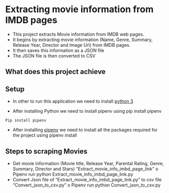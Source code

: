 # Extracting movie information from IMDB pages
- 	This project extracts Movie information from IMDB web pages.
-	It begins by extracting movie information (Name, Genre, Summary, Release Year, Director and Image Url) from IMDB pages.  
-	It then saves this information as a JSON file
-	The JSON file is then converted to CSV

## What does this project achieve
## Setup 
- In other to run this application we need to install [python 3](https://www.python.org/downloads/)

- After installing Python we need to install pipenv using pip install pipenv

```
Pip install pipenv
```
- After installing [pipenv](https://pypi.org/project/pipenv/) we need to install all the packages required for the project using pipenv install


## Steps to scraping Movies
-	Get movie information (Movie title, Release Year, Parental Rating, Genre, Summary, Director and Stars) “Extract_movie_info_imbd_page_link”
o	Pipenv run python  Extract_movie_info_imbd_page_link.py
-	Convert Json file of “Extract_movie_info_imbd_page_link.py”  to csv file “Convert_json_to_csv.py”
o	Pipenv run python  Convert_json_to_csv.py
